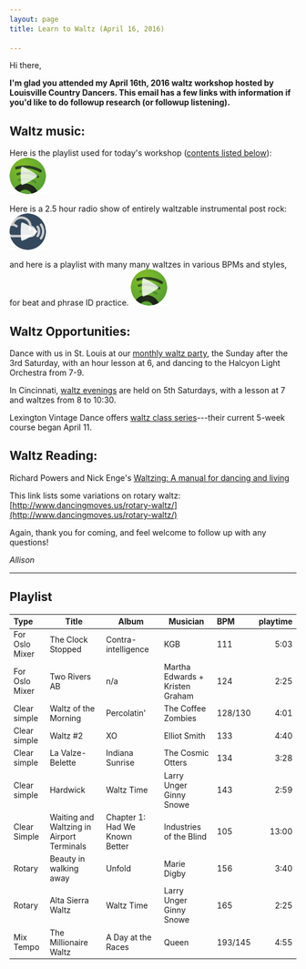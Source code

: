 ```yaml
---
layout: page
title: Learn to Waltz (April 16, 2016)

---
```


Hi there,

**I'm glad you attended my April 16th, 2016 waltz workshop hosted by Louisville Country Dancers. This email has a few links with information if you'd like to do followup research (or followup listening).**

## Waltz music:

Here is the playlist used for today's workshop ([contents listed below](#playlist)):[![Playlist](/img/spotify-play-icon.png)](https://open.spotify.com/user/cranhandler/playlist/1ucbnqmVTlNqCdLZAkalkW)

Here is a 2.5 hour radio show of entirely waltzable instrumental post rock:[![Show](/img/mixcloud-play-icon.png)](https://www.mixcloud.com/nowlikephotographs/nowlikephotographs-episode-465-waiting-and-waltzing-in-airport-terminals/)

and here is a playlist with many many waltzes in various BPMs and styles, for beat and phrase ID practice. [![Plalist](/img/spotify-play-icon.png)](https://open.spotify.com/user/cranhandler/playlist/2KbG2MQLi2X4fSScZJjxky)

## Waltz Opportunities:

Dance with us in St. Louis at our [monthly waltz party][], the Sunday after the 3rd Saturday, with an hour lesson at 6, and dancing to the Halcyon Light Orchestra from 7-9.

[monthly waltz party]: http://childgrove.org/index.php/about-dances/what-is-waltz

In Cincinnati, [waltz evenings][] are held on 5th Saturdays, with a lesson at 7 and waltzes from 8 to 10:30. 

[waltz evenings]: http://www.cincinnaticontradance.org/schedule.htm 

Lexington Vintage Dance offers [waltz class series][]---their current 5-week course began April 11. 

[waltz class series]: http://www.lexingtonvintagedance.org/vintage.shtml#class 

## Waltz Reading:

Richard Powers and Nick Enge's [Waltzing: A manual for dancing and living][powers]

This link lists some variations on rotary waltz: [http://www.dancingmoves.us/rotary-waltz/](http://www.dancingmoves.us/rotary-waltz/)

[powers]: http://www.goodreads.com/book/show/18000167-waltzing

Again, thank you for coming, and feel welcome to follow up with any questions!

*Allison*

---

## Playlist

Type | Title | Album | Musician | BPM | playtime
:----|-------|----------|-------|:----|--------:
For Oslo Mixer | The Clock Stopped | Contra-intelligence | KGB | 111 | 5:03
For Oslo Mixer | Two Rivers AB | n/a | Martha Edwards + Kristen Graham | 124 | 2:25
Clear simple | Waltz of the Morning | Percolatin' | The Coffee Zombies | 128/130 | 4:01
Clear simple | Waltz #2 | XO | Elliot Smith | 133 | 4:40
Clear simple | La Valze-Belette | Indiana Sunrise | The Cosmic Otters | 134 | 3:28
Clear simple | Hardwick | Waltz Time | Larry Unger Ginny Snowe | 143 | 2:59
Clear Simple | Waiting and Waltzing in Airport Terminals | Chapter 1: Had We Known Better | Industries of the Blind | 105 | 13:00
Rotary | Beauty in walking away | Unfold | Marie Digby | 156 | 3:40
Rotary | Alta Sierra Waltz | Waltz Time | Larry Unger Ginny Snowe | 165 | 2:25
Mix Tempo | The Millionaire Waltz | A Day at the Races | Queen | 193/145 | 4:55
